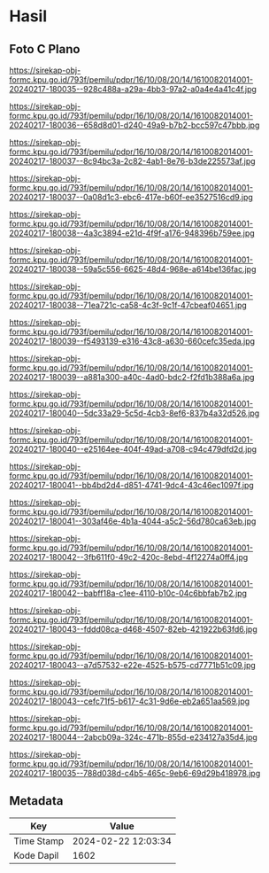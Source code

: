 # Hasil

## Foto C Plano

https://sirekap-obj-formc.kpu.go.id/793f/pemilu/pdpr/16/10/08/20/14/1610082014001-20240217-180035--928c488a-a29a-4bb3-97a2-a0a4e4a41c4f.jpg

https://sirekap-obj-formc.kpu.go.id/793f/pemilu/pdpr/16/10/08/20/14/1610082014001-20240217-180036--658d8d01-d240-49a9-b7b2-bcc597c47bbb.jpg

https://sirekap-obj-formc.kpu.go.id/793f/pemilu/pdpr/16/10/08/20/14/1610082014001-20240217-180037--8c94bc3a-2c82-4ab1-8e76-b3de225573af.jpg

https://sirekap-obj-formc.kpu.go.id/793f/pemilu/pdpr/16/10/08/20/14/1610082014001-20240217-180037--0a08d1c3-ebc6-417e-b60f-ee3527516cd9.jpg

https://sirekap-obj-formc.kpu.go.id/793f/pemilu/pdpr/16/10/08/20/14/1610082014001-20240217-180038--4a3c3894-e21d-4f9f-a176-948396b759ee.jpg

https://sirekap-obj-formc.kpu.go.id/793f/pemilu/pdpr/16/10/08/20/14/1610082014001-20240217-180038--59a5c556-6625-48d4-968e-a614be136fac.jpg

https://sirekap-obj-formc.kpu.go.id/793f/pemilu/pdpr/16/10/08/20/14/1610082014001-20240217-180038--71ea721c-ca58-4c3f-9c1f-47cbeaf04651.jpg

https://sirekap-obj-formc.kpu.go.id/793f/pemilu/pdpr/16/10/08/20/14/1610082014001-20240217-180039--f5493139-e316-43c8-a630-660cefc35eda.jpg

https://sirekap-obj-formc.kpu.go.id/793f/pemilu/pdpr/16/10/08/20/14/1610082014001-20240217-180039--a881a300-a40c-4ad0-bdc2-f2fd1b388a6a.jpg

https://sirekap-obj-formc.kpu.go.id/793f/pemilu/pdpr/16/10/08/20/14/1610082014001-20240217-180040--5dc33a29-5c5d-4cb3-8ef6-837b4a32d526.jpg

https://sirekap-obj-formc.kpu.go.id/793f/pemilu/pdpr/16/10/08/20/14/1610082014001-20240217-180040--e25164ee-404f-49ad-a708-c94c479dfd2d.jpg

https://sirekap-obj-formc.kpu.go.id/793f/pemilu/pdpr/16/10/08/20/14/1610082014001-20240217-180041--bb4bd2d4-d851-4741-9dc4-43c46ec1097f.jpg

https://sirekap-obj-formc.kpu.go.id/793f/pemilu/pdpr/16/10/08/20/14/1610082014001-20240217-180041--303af46e-4b1a-4044-a5c2-56d780ca63eb.jpg

https://sirekap-obj-formc.kpu.go.id/793f/pemilu/pdpr/16/10/08/20/14/1610082014001-20240217-180042--3fb611f0-49c2-420c-8ebd-4f12274a0ff4.jpg

https://sirekap-obj-formc.kpu.go.id/793f/pemilu/pdpr/16/10/08/20/14/1610082014001-20240217-180042--babff18a-c1ee-4110-b10c-04c6bbfab7b2.jpg

https://sirekap-obj-formc.kpu.go.id/793f/pemilu/pdpr/16/10/08/20/14/1610082014001-20240217-180043--fddd08ca-d468-4507-82eb-421922b63fd6.jpg

https://sirekap-obj-formc.kpu.go.id/793f/pemilu/pdpr/16/10/08/20/14/1610082014001-20240217-180043--a7d57532-e22e-4525-b575-cd7771b51c09.jpg

https://sirekap-obj-formc.kpu.go.id/793f/pemilu/pdpr/16/10/08/20/14/1610082014001-20240217-180043--cefc71f5-b617-4c31-9d6e-eb2a651aa569.jpg

https://sirekap-obj-formc.kpu.go.id/793f/pemilu/pdpr/16/10/08/20/14/1610082014001-20240217-180044--2abcb09a-324c-471b-855d-e234127a35d4.jpg

https://sirekap-obj-formc.kpu.go.id/793f/pemilu/pdpr/16/10/08/20/14/1610082014001-20240217-180035--788d038d-c4b5-465c-9eb6-69d29b418978.jpg


## Metadata

| Key        | Value               |
| ---------- | ------------------- |
| Time Stamp | 2024-02-22 12:03:34 |
| Kode Dapil | 1602                |



